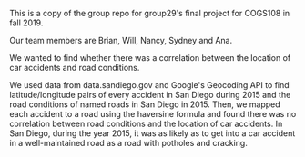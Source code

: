 This is a copy of the group repo for group29's final project for COGS108 in fall 2019.

Our team members are Brian, Will, Nancy, Sydney and Ana. 

We wanted to find whether there was a correlation between the location of car accidents and road conditions.

We used data from data.sandiego.gov and Google's Geocoding API to find latitude/longitude pairs of every accident in San Diego during 2015 and the road conditions of named roads in San Diego in 2015. Then, we mapped each accident to a road using the haversine formula and found there was no correlation between road conditions and the location of car accidents. In San Diego, during the year 2015, it was as likely as to get into a car accident in a well-maintained road as a road with potholes and cracking.
